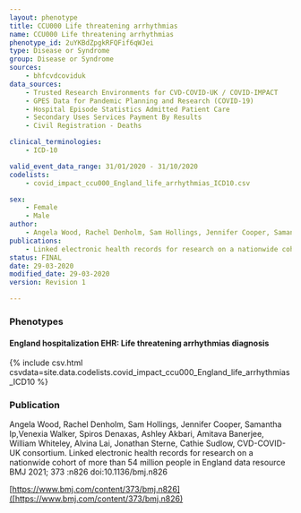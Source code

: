 ```yaml
---
layout: phenotype
title: CCU000 Life threatening arrhythmias
name: CCU000 Life threatening arrhythmias
phenotype_id: 2uYKBdZpgkRFQFif6qWJei
type: Disease or Syndrome
group: Disease or Syndrome
sources:
    - bhfcvdcoviduk
data_sources:
    - Trusted Research Environments for CVD-COVID-UK / COVID-IMPACT
    - GPES Data for Pandemic Planning and Research (COVID-19)
    - Hospital Episode Statistics Admitted Patient Care
    - Secondary Uses Services Payment By Results
    - Civil Registration - Deaths

clinical_terminologies:
    - ICD-10

valid_event_data_range: 31/01/2020 - 31/10/2020
codelists:
    - covid_impact_ccu000_England_life_arrhythmias_ICD10.csv

sex:
    - Female
    - Male
author:
    - Angela Wood, Rachel Denholm, Sam Hollings, Jennifer Cooper, Samantha Ip,Venexia Walker, Spiros Denaxas, Ashley Akbari, Amitava Banerjee, William Whiteley, Alvina Lai, Jonathan Sterne, Cathie Sudlow, CVD-COVID-UK consortium
publications:
    - Linked electronic health records for research on a nationwide cohort of more than 54 million people in England data resource
status: FINAL
date: 29-03-2020
modified_date: 29-03-2020
version: Revision 1

---
```


### Phenotypes

#### England hospitalization EHR: Life threatening arrhythmias diagnosis 
{% include csv.html csvdata=site.data.codelists.covid_impact_ccu000_England_life_arrhythmias_ICD10 %}

### Publication


Angela Wood, Rachel Denholm, Sam Hollings, Jennifer Cooper, Samantha Ip,Venexia Walker, Spiros Denaxas, Ashley Akbari, Amitava Banerjee, William Whiteley, Alvina Lai, Jonathan Sterne, Cathie Sudlow, CVD-COVID-UK consortium. 
Linked electronic health records for research on a nationwide cohort of more than 54 million people in England data resource BMJ 2021; 373 :n826 doi:10.1136/bmj.n826

[https://www.bmj.com/content/373/bmj.n826]([https://www.bmj.com/content/373/bmj.n826)




